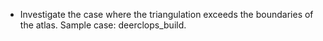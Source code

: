 + Investigate the case where the triangulation exceeds the boundaries of the atlas. Sample case: deerclops_build.
